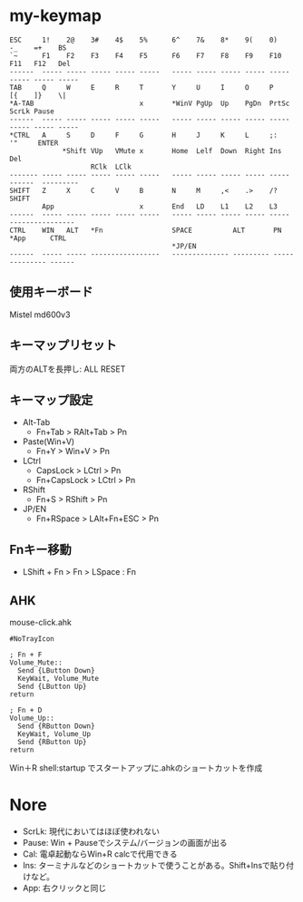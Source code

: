 # my-keymap

```
ESC     1!    2@    3#    4$    5%      6^    7&    8*    9(    0)    -_    =+    BS
`~      F1    F2    F3    F4    F5      F6    F7    F8    F9    F10   F11   F12   Del
------  ----- ----- ----- ----- -----   ----- ----- ----- ----- ----- ----- ----- -----
TAB     Q     W     E     R     T       Y     U     I     O     P     [{    ]}    \|
*A-TAB                          x       *WinV PgUp  Up    PgDn  PrtSc ScrLk Pause 
------  ----- ----- ----- ----- -----   ----- ----- ----- ----- ----- ----- ----- -----
*CTRL   A     S     D     F     G       H     J     K     L     ;:     '"     ENTER
             *Shift VUp   VMute x       Home  Lelf  Down  Right Ins    Del
                    RClk  LClk
------- ----- ----- ----- ----- -----   ----- ----- ----- ----- ----- ------  ---------
SHIFT   Z     X     C     V     B       N     M     ,<    .>    /?     SHIFT
        App                     x       End   LD    L1    L2    L3  
------  ----- ----- ----- ----- -----   ----- ----- ----- ----- -----  ----------------
CTRL    WIN   ALT   *Fn                 SPACE          ALT       PN     *App      CTRL
                                        *JP/EN
------  ----- ----- -----------------   -------------- --------- ----- --------- ------
```

## 使用キーボード
Mistel md600v3

## キーマップリセット
両方のALTを長押し: ALL RESET

## キーマップ設定
   - Alt-Tab
       - Fn+Tab > RAlt+Tab > Pn
   - Paste(Win+V)
       - Fn+Y > Win+V  > Pn
   - LCtrl
       - CapsLock    > LCtrl > Pn
       - Fn+CapsLock > LCtrl > Pn
   - RShift
       - Fn+S > RShift > Pn
   - JP/EN
       - Fn+RSpace > LAlt+Fn+ESC > Pn
## Fnキー移動
   - LShift + Fn > Fn > LSpace : Fn

## AHK
mouse-click.ahk
```
#NoTrayIcon

; Fn + F
Volume_Mute::
  Send {LButton Down}
  KeyWait, Volume_Mute
  Send {LButton Up}
return

; Fn + D
Volume_Up::
  Send {RButton Down}
  KeyWait, Volume_Up
  Send {RButton Up}
return
```
Win＋R shell:startup でスタートアップに.ahkのショートカットを作成

# Nore
- ScrLk: 現代においてはほぼ使われない
- Pause: Win + Pauseでシステム/バージョンの画面が出る
- Cal: 電卓起動ならWin+R calcで代用できる
- Ins: ターミナルなどのショートカットで使うことがある。Shift+Insで貼り付けなど。
- App: 右クリックと同じ




